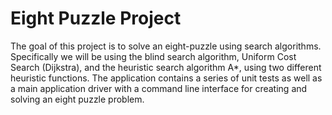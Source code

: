 # Eight Puzzle Project

The goal of this project is to solve an eight-puzzle using search algorithms. Specifically we will be using the blind search algorithm, Uniform Cost Search (Dijkstra), and the heuristic search algorithm A*, using two different heuristic functions. The application contains a series of unit tests as well as a main application driver with a command line interface for creating and solving an eight puzzle problem.